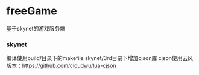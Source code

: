 # freeGame
基于skynet的游戏服务端

### skynet
编译使用build/目录下的makefile
skynet/3rd目录下增加cjson库
cjson使用云风版本：https://github.com/cloudwu/lua-cjson